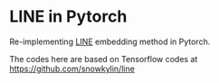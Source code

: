 # LINE in Pytorch

Re-implementing [LINE](https://arxiv.org/abs/1503.03578) embedding method in Pytorch.

The codes here are based on Tensorflow codes at https://github.com/snowkylin/line

